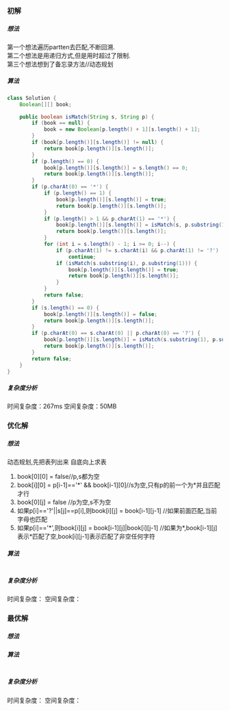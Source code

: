 ### 初解
##### 想法
第一个想法遍历partten去匹配,不断回溯.  
第二个想法是用递归方式,但是用时超过了限制.  
第三个想法想到了备忘录方法//动态规划
##### 算法
```java
class Solution {
    Boolean[][] book;

    public boolean isMatch(String s, String p) {
        if (book == null) {
            book = new Boolean[p.length() + 1][s.length() + 1];
        }
        if (book[p.length()][s.length()] != null) {
            return book[p.length()][s.length()];
        }
        if (p.length() == 0) {
            book[p.length()][s.length()] = s.length() == 0;
            return book[p.length()][s.length()];
        }
        if (p.charAt(0) == '*') {
            if (p.length() == 1) {
                book[p.length()][s.length()] = true;
                return book[p.length()][s.length()];
            }
            if (p.length() > 1 && p.charAt(1) == '*') {
                book[p.length()][s.length()] = isMatch(s, p.substring(1));
                return book[p.length()][s.length()];
            }
            for (int i = s.length() - 1; i >= 0; i--) {
                if (p.charAt(1) != s.charAt(i) && p.charAt(1) != '?')
                    continue;
                if (isMatch(s.substring(i), p.substring(1))) {
                    book[p.length()][s.length()] = true;
                    return book[p.length()][s.length()];
                }
            }
            return false;
        }
        if (s.length() == 0) {
            book[p.length()][s.length()] = false;
            return book[p.length()][s.length()];
        }
        if (p.charAt(0) == s.charAt(0) || p.charAt(0) == '?') {
            book[p.length()][s.length()] = isMatch(s.substring(1), p.substring(1));
            return book[p.length()][s.length()];
        }
        return false;
    }
}
```
##### 复杂度分析
时间复杂度：267ms
空间复杂度：50MB


### 优化解
##### 想法
动态规划,先把表列出来
自底向上求表
1. book[0][0] = false//p,s都为空
2. book[i][0] = p[i-1]=='*' && book[i-1][0]//s为空,只有p的前一个为\*并且匹配才行
3. book[0][j] = false //p为空,s不为空
4. 如果p[i]=='?'||s[j]==p[i],则book[i][j] = book[i-1][j-1] //如果前面匹配,当前字母也匹配
5. 如果p[i]=='*',则book[i][j] = book[i-1][j]|book[i][j-1] //如果为\*,book[i-1][j]表示\*匹配了空,book[i][j-1]表示匹配了非空任何字符
##### 算法
```java

```
##### 复杂度分析
时间复杂度：
空间复杂度：

### 最优解
##### 想法
##### 算法
```java

```
##### 复杂度分析
时间复杂度：
空间复杂度：